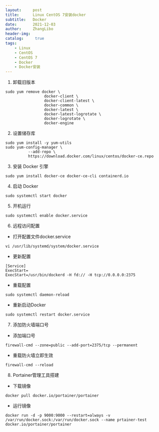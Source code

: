 ```yaml
---
layout:     post
title:      Linux CentOS 7安装docker
subtitle:   Docker
date:       2021-12-03
author:     ZhangLibo
header-img:
catalog: 	 true
tags:
    - Linux
    - CentOS
    - CentOS 7
    - Docker
    - Docker安装
---
```



1.  卸载旧版本
```shell
sudo yum remove docker \
                 docker-client \
                 docker-client-latest \
                 docker-common \
                 docker-latest \
                 docker-latest-logrotate \
                 docker-logrotate \
                 docker-engine
```

2. 设置储存库
```shell
sudo yum install -y yum-utils
sudo yum-config-manager \
          --add-repo \
          https://download.docker.com/linux/centos/docker-ce.repo
```

3. 安装 Docker 引擎
```shell
sudo yum install docker-ce docker-ce-cli containerd.io
```

4. 启动 Docker
```shell
sudo systemctl start docker
```

5. 开机运行
```shell
sudo systemctl enable docker.service
```

6. 远程访问配置

* 打开配置文件docker.service
```shell
vi /usr/lib/systemd/system/docker.service
```

* 更新配置
```shell
[Service]
ExecStart=
ExecStart=/usr/bin/dockerd -H fd:// -H tcp://0.0.0.0:2375
```

* 重载配置
```shell
sudo systemctl daemon-reload
```

* 重新启动Docker
```shell
sudo systemctl restart docker.service
```

7. 添加防火墙端口号

* 添加端口号
```shell
firewall-cmd --zone=public --add-port=2375/tcp --permanent
```

* 重载防火墙立即生效
```shell
firewall-cmd --reload
```

8. Portainer管理工具搭建

* 下载镜像
```shell
docker pull docker.io/portainer/portainer
```

* 运行镜像
```shell
docker run -d -p 9000:9000 --restart=always -v /var/run/docker.sock:/var/run/docker.sock --name prtainer-test docker.io/portainer/portainer
```
